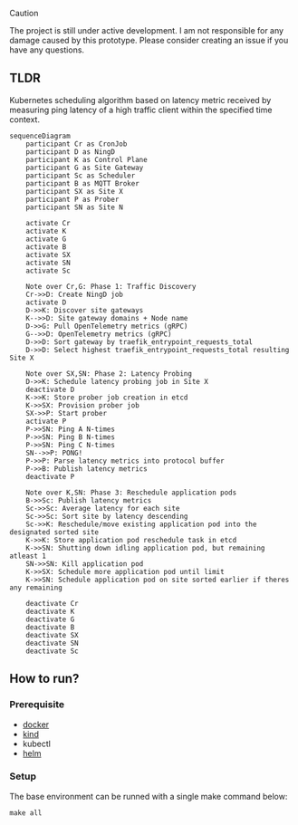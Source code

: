 > [!CAUTION]
> The project is still under active development. I am not responsible for any damage caused by this 
prototype. Please consider creating an issue if you have any questions.

## TLDR

Kubernetes scheduling algorithm based on latency metric received by measuring ping latency of a 
high traffic client within the specified time context.

```mermaid
sequenceDiagram
    participant Cr as CronJob
    participant D as NingD
    participant K as Control Plane
    participant G as Site Gateway
    participant Sc as Scheduler
    participant B as MQTT Broker
    participant SX as Site X
    participant P as Prober
    participant SN as Site N

    activate Cr
    activate K
    activate G
    activate B
    activate SX
    activate SN
    activate Sc

    Note over Cr,G: Phase 1: Traffic Discovery
    Cr->>D: Create NingD job
    activate D
    D->>K: Discover site gateways
    K-->>D: Site gateway domains + Node name
    D->>G: Pull OpenTelemetry metrics (gRPC)
    G-->>D: OpenTelemetry metrics (gRPC)
    D->>D: Sort gateway by traefik_entrypoint_requests_total
    D->>D: Select highest traefik_entrypoint_requests_total resulting Site X

    Note over SX,SN: Phase 2: Latency Probing
    D->>K: Schedule latency probing job in Site X
    deactivate D
    K->>K: Store prober job creation in etcd
    K->>SX: Provision prober job
    SX->>P: Start prober
    activate P
    P->>SN: Ping A N-times
    P->>SN: Ping B N-times
    P->>SN: Ping C N-times
    SN-->>P: PONG!
    P->>P: Parse latency metrics into protocol buffer
    P->>B: Publish latency metrics
    deactivate P

    Note over K,SN: Phase 3: Reschedule application pods
    B->>Sc: Publish latency metrics
    Sc->>Sc: Average latency for each site
    Sc->>Sc: Sort site by latency descending
    Sc->>K: Reschedule/move existing application pod into the designated sorted site
    K->>K: Store application pod reschedule task in etcd
    K->>SN: Shutting down idling application pod, but remaining atleast 1
    SN->>SN: Kill application pod
    K->>SX: Schedule more application pod until limit
    K->>SN: Schedule application pod on site sorted earlier if theres any remaining

    deactivate Cr
    deactivate K
    deactivate G
    deactivate B
    deactivate SX
    deactivate SN
    deactivate Sc
```

## How to run?

### Prerequisite

- [docker](https://www.docker.com/)
- [kind](https://kind.sigs.k8s.io/)
- kubectl
- [helm](https://helm.sh/)

### Setup

The base environment can be runned with a single make command below:
```shell
make all
```

